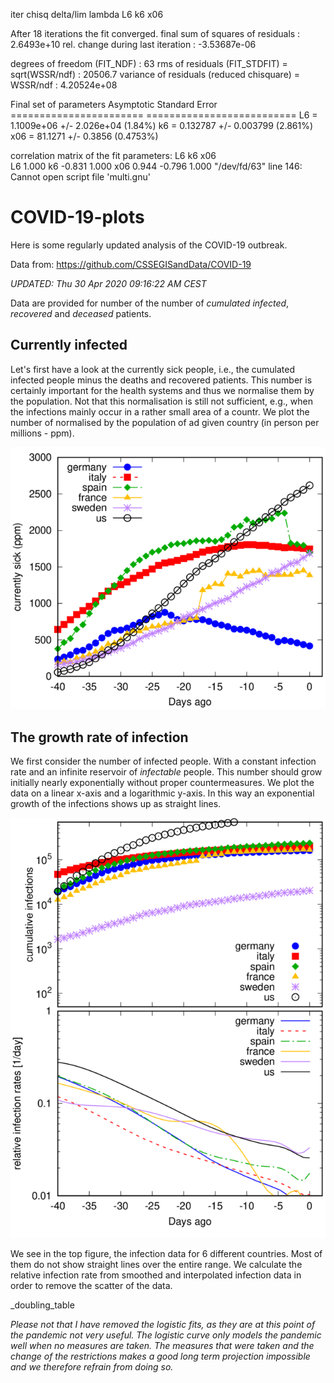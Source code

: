 iter      chisq       delta/lim  lambda   L6            k6            x06          

After 18 iterations the fit converged.
final sum of squares of residuals : 2.6493e+10
rel. change during last iteration : -3.53687e-06

degrees of freedom    (FIT_NDF)                        : 63
rms of residuals      (FIT_STDFIT) = sqrt(WSSR/ndf)    : 20506.7
variance of residuals (reduced chisquare) = WSSR/ndf   : 4.20524e+08

Final set of parameters            Asymptotic Standard Error
=======================            ==========================
L6              = 1.1009e+06       +/- 2.026e+04    (1.84%)
k6              = 0.132787         +/- 0.003799     (2.861%)
x06             = 81.1271          +/- 0.3856       (0.4753%)

correlation matrix of the fit parameters:
                L6     k6     x06    
L6              1.000 
k6             -0.831  1.000 
x06             0.944 -0.796  1.000 
"/dev/fd/63" line 146: Cannot open script file 'multi.gnu'

# COVID-19-plots

Here is some regularly updated analysis of the COVID-19 outbreak.

Data from: https://github.com/CSSEGISandData/COVID-19

 *UPDATED: Thu 30 Apr 2020 09:16:22 AM CEST*

Data are provided for number of the number of _cumulated infected_, _recovered_ and _deceased_ patients.

## Currently infected

Let's first have a look at the currently sick people, i.e., the cumulated infected people minus the
deaths and recovered patients. This number is certainly important for the health systems and thus we
normalise them by the population. Not that this normalisation is still not sufficient, e.g., when
the infections mainly occur in a rather small area of a countr. We plot the number of normalised by the population of ad given country (in person per millions - ppm).

![Currently sick](plots/curr-sick.png)


## The growth rate of infection

We first consider the number of infected people. With a constant infection rate and an infinite
reservoir of _infectable_ people. This number should grow initially nearly exponentially without
proper countermeasures. We plot the data on a linear x-axis and a logarithmic y-axis. In this way an exponential growth of the infections shows up as straight lines. 

![Exponential development](plots/poly-exp-fit.png)

We see in the top figure, the infection data for 6 different countries. Most of them do not show
straight lines over the entire range. We calculate the relative infection rate from smoothed and
interpolated infection data in order to remove the scatter of the data. 

_doubling_table

*Please not that I have removed the logistic fits, as they are at this point of the pandemic not
very useful. The logistic curve only models the pandemic well when no measures
are taken. The measures that were taken and the change of the restrictions makes a good long term
projection impossible and we therefore refrain from doing so.*
